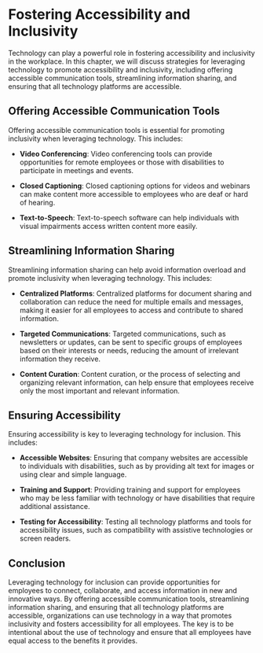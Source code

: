 Fostering Accessibility and Inclusivity
=======================================================================================

Technology can play a powerful role in fostering accessibility and inclusivity in the workplace. In this chapter, we will discuss strategies for leveraging technology to promote accessibility and inclusivity, including offering accessible communication tools, streamlining information sharing, and ensuring that all technology platforms are accessible.

Offering Accessible Communication Tools
---------------------------------------

Offering accessible communication tools is essential for promoting inclusivity when leveraging technology. This includes:

* **Video Conferencing**: Video conferencing tools can provide opportunities for remote employees or those with disabilities to participate in meetings and events.

* **Closed Captioning**: Closed captioning options for videos and webinars can make content more accessible to employees who are deaf or hard of hearing.

* **Text-to-Speech**: Text-to-speech software can help individuals with visual impairments access written content more easily.

Streamlining Information Sharing
--------------------------------

Streamlining information sharing can help avoid information overload and promote inclusivity when leveraging technology. This includes:

* **Centralized Platforms**: Centralized platforms for document sharing and collaboration can reduce the need for multiple emails and messages, making it easier for all employees to access and contribute to shared information.

* **Targeted Communications**: Targeted communications, such as newsletters or updates, can be sent to specific groups of employees based on their interests or needs, reducing the amount of irrelevant information they receive.

* **Content Curation**: Content curation, or the process of selecting and organizing relevant information, can help ensure that employees receive only the most important and relevant information.

Ensuring Accessibility
----------------------

Ensuring accessibility is key to leveraging technology for inclusion. This includes:

* **Accessible Websites**: Ensuring that company websites are accessible to individuals with disabilities, such as by providing alt text for images or using clear and simple language.

* **Training and Support**: Providing training and support for employees who may be less familiar with technology or have disabilities that require additional assistance.

* **Testing for Accessibility**: Testing all technology platforms and tools for accessibility issues, such as compatibility with assistive technologies or screen readers.

Conclusion
----------

Leveraging technology for inclusion can provide opportunities for employees to connect, collaborate, and access information in new and innovative ways. By offering accessible communication tools, streamlining information sharing, and ensuring that all technology platforms are accessible, organizations can use technology in a way that promotes inclusivity and fosters accessibility for all employees. The key is to be intentional about the use of technology and ensure that all employees have equal access to the benefits it provides.
